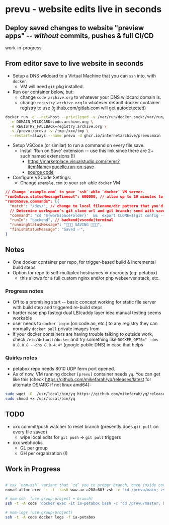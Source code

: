 # prevu - website edits live in seconds

## Deploy saved changes to website "preview apps" -- _without_ commits, pushes & full CI/CD

work-in-progress


## From editor save to live website in seconds
- Setup a DNS wildcard to a Virtual Machine that you can `ssh` into, with `docker`.
  - VM will need `git` pkg installed.
- Run our container below, but:
  - change `code.archive.org` to whatever your DNS wildcard domain is.
  - change `registry.archive.org` to whatever default docker container registry to use (github.com/gitlab.com will get autodetected)
```sh
docker run -d --net=host --privileged -v /var/run/docker.sock:/var/run/docker.sock --pull=always \
  -e DOMAIN_WILDCARD=code.archive.org \
  -e REGISTRY_FALLBACK=registry.archive.org \
  -v /prevu:/prevu -v /tmp:/xxx/tmp \
  --restart=always --name prevu -d ghcr.io/internetarchive/prevu:main
```
- Setup VSCode (or similar) to run a command on every file save.
  - Install 'Run on Save' extension -- use this link since there are 2+ such named extensions (!)
    - https://marketplace.visualstudio.com/items?itemName=pucelle.run-on-save
    - [source code](https://github.com/pucelle/vscode-run-on-save)
- Configure VSCode Settings:
  - Change `example.com` to your `ssh`-able `docker` VM
```json
// Change `example.com` to your `ssh`-able `docker` VM server.
"runOnSave.statusMessageTimeout": 600000, // allow up to 10 minutes to first-time git clone & setup
"runOnSave.commands": [{
  "match": "/dev/", // change to local filename/dir pattern that you'd like using prevu.
  // Determine workspace's git clone url and git branch; send with saved file contents to server.
  "command": "cd '${workspaceFolder}'  &&  export CLONE=$(git config --get remote.origin.url)  BRANCH=$(git rev-parse --abbrev-ref HEAD)  && cat '${file}' | ssh example.com 'export INCOMING=$(mktemp) CLONE='$CLONE' BRANCH='$BRANCH' \"FILE=${fileRelative}\"  &&  cat >| $INCOMING  &&  /prevu/deploy.sh'  &&  echo SUCCESS",
  "runIn": "backend", // backend|vscode|terminal
  "runningStatusMessage": "🔺🔺🔺 SAVING 🔺🔺🔺",
  "finishStatusMessage": "Saved ✅",
}
```


## Notes
- One docker container per repo, for trigger-based build & incremental build steps
- Option for repo to self-multiplex hostnames => docroots (eg: petabox)
  - this allows for a full custom nginx and/or php webserver stack, etc.

### Progress notes
- Off to a promising start -- basic concept working for static file server with build step and triggered re-build steps
- harder case php fastcgi dual LB/caddy layer idea manual testing seems workable
- user needs to `docker login` (on code.ao, etc.) to any registry they can normally `docker pull` private images from
- if your docker containers are having trouble talking to outside work, check `/etc/default/docker` and try something like `DOCKER_OPTS="--dns 8.8.8.8 --dns 8.8.4.4"` (google public DNS) in case that helps


### Quirks notes
- petabox repo needs 8010 UDP ferm port opened.
- As of now, VM running docker `[prevu]` container needs `yq`.  You can get like this (check https://github.com/mikefarah/yq/releases/latest for alternate OS/ARC if not linux amd64):
```sh
sudo wget -O  /usr/local/bin/yq https://github.com/mikefarah/yq/releases/download/v4.30.8/yq_linux_amd64
sudo chmod +x /usr/local/bin/yq
```



## TODO
- xxx commit/push watcher to reset branch (presently does `git pull` on every file saved)
  - wipe local edits for `git push` => `git pull` triggers
- xxx webhooks
  - GL per group
  - GH per organization (!)

## Work in Progress
```bash

# xxx `nom-ssh` variant that `cd` you to proper branch, once inside container, eg:
nomad alloc exec -i -t -task www-av a208c683 zsh -c 'cd /prevu/main; zsh'

# nom-ssh  (use group-project + branch)
ssh -t -A code 'docker exec -it ia-petabox bash -c "cd /prevu/master; bash"'

# nom-logs (use group-project)
ssh -t -A code docker logs -f ia-petabox
```
